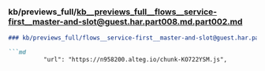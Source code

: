 ### kb/previews_full/kb__previews_full__flows__service-first__master-and-slot@guest.har.part008.md.part002.md

```md
### kb/previews_full/flows__service-first__master-and-slot@guest.har.part008.md (part 002)

```md
          "url": "https://n958200.alteg.io/chunk-KO722YSM.js",
       
```

```

```

